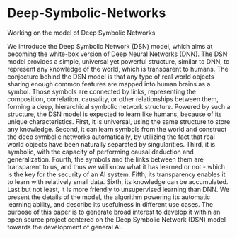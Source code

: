 # Deep-Symbolic-Networks
Working on the model of Deep Symbolic Networks 

We introduce the Deep Symbolic Network (DSN) model,
    which aims at becoming the white-box version of Deep Neural Networks
    (DNN). The DSN model provides a simple, universal yet powerful
    structure, similar to DNN, to represent any knowledge of the world,
    which is transparent to humans. The conjecture behind the DSN model
    is that any type of real world objects sharing enough common
    features are mapped into human brains as a symbol. Those symbols are
    connected by links, representing the composition, correlation,
    causality, or other relationships between them, forming a deep,
    hierarchical symbolic network structure. Powered by such a
    structure, the DSN model is expected to learn like humans, because
    of its unique characteristics. First, it is universal, using the
    same structure to store any knowledge. Second, it can learn symbols
    from the world and construct the deep symbolic networks
    automatically, by utilizing the fact that real world objects have
    been naturally separated by singularities.  Third, it is symbolic,
    with the capacity of performing causal deduction and generalization.
    Fourth, the symbols and the links between them are transparent to us,
    and thus we will know what it has learned or not - which is the key
    for the security of an AI system. Fifth, its transparency enables it
    to learn with relatively small data. Sixth, its knowledge can be
    accumulated. Last but not least, it is more friendly to unsupervised
    learning than DNN. We present the details of the model, the
    algorithm powering its automatic learning ability, and describe its
    usefulness in different use cases. The purpose of this paper is to
    generate broad interest to develop it within an open source project centered on the Deep Symbolic Network
(DSN) model towards the development of general AI.  
